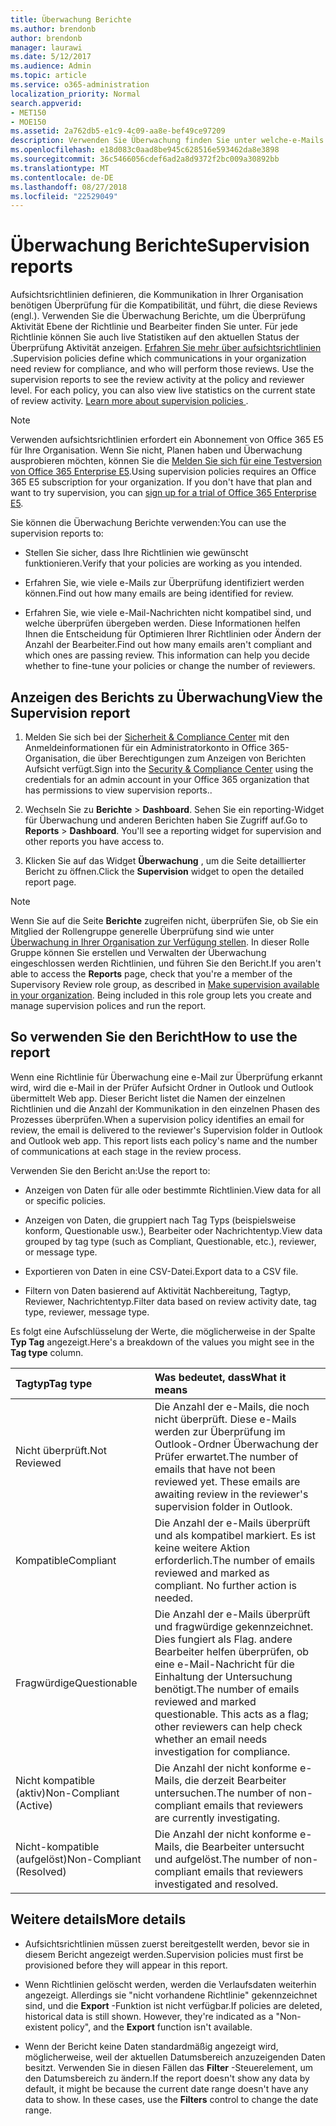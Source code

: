 ```yaml
---
title: Überwachung Berichte
ms.author: brendonb
author: brendonb
manager: laurawi
ms.date: 5/12/2017
ms.audience: Admin
ms.topic: article
ms.service: o365-administration
localization_priority: Normal
search.appverid:
- MET150
- MOE150
ms.assetid: 2a762db5-e1c9-4c09-aa8e-bef49ce97209
description: Verwenden Sie Überwachung finden Sie unter welche-e-Mails Compliance überprüfen muss Berichte und, die durchgeführt werden soll.
ms.openlocfilehash: e18d083c0aad8be945c628516e593462da8e3898
ms.sourcegitcommit: 36c5466056cdef6ad2a8d9372f2bc009a30892bb
ms.translationtype: MT
ms.contentlocale: de-DE
ms.lasthandoff: 08/27/2018
ms.locfileid: "22529049"
---
```

# <a name="supervision-reports"></a><span data-ttu-id="7ed3c-103">Überwachung Berichte</span><span class="sxs-lookup"><span data-stu-id="7ed3c-103">Supervision reports</span></span>

<span data-ttu-id="7ed3c-p101">Aufsichtsrichtlinien definieren, die Kommunikation in Ihrer Organisation benötigen Überprüfung für die Kompatibilität, und führt, die diese Reviews (engl.). Verwenden Sie die Überwachung Berichte, um die Überprüfung Aktivität Ebene der Richtlinie und Bearbeiter finden Sie unter. Für jede Richtlinie können Sie auch live Statistiken auf den aktuellen Status der Überprüfung Aktivität anzeigen. [Erfahren Sie mehr über aufsichtsrichtlinien](configure-supervision-policies.md) .</span><span class="sxs-lookup"><span data-stu-id="7ed3c-p101">Supervision policies define which communications in your organization need review for compliance, and who will perform those reviews. Use the supervision reports to see the review activity at the policy and reviewer level. For each policy, you can also view live statistics on the current state of review activity. [Learn more about supervision policies ](configure-supervision-policies.md) .</span></span> 
  
> [!NOTE]
> <span data-ttu-id="7ed3c-p102">Verwenden aufsichtsrichtlinien erfordert ein Abonnement von Office 365 E5 für Ihre Organisation. Wenn Sie nicht, Planen haben und Überwachung ausprobieren möchten, können Sie die [Melden Sie sich für eine Testversion von Office 365 Enterprise E5](https://go.microsoft.com/fwlink/p/?LinkID=698279).</span><span class="sxs-lookup"><span data-stu-id="7ed3c-p102">Using supervision policies requires an Office 365 E5 subscription for your organization. If you don't have that plan and want to try supervision, you can [sign up for a trial of Office 365 Enterprise E5](https://go.microsoft.com/fwlink/p/?LinkID=698279).</span></span> 
  
<span data-ttu-id="7ed3c-110">Sie können die Überwachung Berichte verwenden:</span><span class="sxs-lookup"><span data-stu-id="7ed3c-110">You can use the supervision reports to:</span></span>
  
- <span data-ttu-id="7ed3c-111">Stellen Sie sicher, dass Ihre Richtlinien wie gewünscht funktionieren.</span><span class="sxs-lookup"><span data-stu-id="7ed3c-111">Verify that your policies are working as you intended.</span></span> 
    
- <span data-ttu-id="7ed3c-112">Erfahren Sie, wie viele e-Mails zur Überprüfung identifiziert werden können.</span><span class="sxs-lookup"><span data-stu-id="7ed3c-112">Find out how many emails are being identified for review.</span></span>
    
- <span data-ttu-id="7ed3c-p103">Erfahren Sie, wie viele e-Mail-Nachrichten nicht kompatibel sind, und welche überprüfen übergeben werden. Diese Informationen helfen Ihnen die Entscheidung für Optimieren Ihrer Richtlinien oder Ändern der Anzahl der Bearbeiter.</span><span class="sxs-lookup"><span data-stu-id="7ed3c-p103">Find out how many emails aren't compliant and which ones are passing review. This information can help you decide whether to fine-tune your policies or change the number of reviewers.</span></span>
    
## <a name="view-the-supervision-report"></a><span data-ttu-id="7ed3c-115">Anzeigen des Berichts zu Überwachung</span><span class="sxs-lookup"><span data-stu-id="7ed3c-115">View the Supervision report</span></span>

1. <span data-ttu-id="7ed3c-116">Melden Sie sich bei der [Sicherheit &amp; Compliance Center](https://protection.office.com/) mit den Anmeldeinformationen für ein Administratorkonto in Office 365-Organisation, die über Berechtigungen zum Anzeigen von Berichten Aufsicht verfügt.</span><span class="sxs-lookup"><span data-stu-id="7ed3c-116">Sign into the [Security &amp; Compliance Center](https://protection.office.com/) using the credentials for an admin account in your Office 365 organization that has permissions to view supervision reports..</span></span> 
    
2. <span data-ttu-id="7ed3c-p104">Wechseln Sie zu **Berichte** \> **Dashboard**. Sehen Sie ein reporting-Widget für Überwachung und anderen Berichten haben Sie Zugriff auf.</span><span class="sxs-lookup"><span data-stu-id="7ed3c-p104">Go to **Reports** \> **Dashboard**. You'll see a reporting widget for supervision and other reports you have access to.</span></span>
    
3. <span data-ttu-id="7ed3c-119">Klicken Sie auf das Widget **Überwachung** , um die Seite detaillierter Bericht zu öffnen.</span><span class="sxs-lookup"><span data-stu-id="7ed3c-119">Click the **Supervision** widget to open the detailed report page.</span></span> 
    
> [!NOTE]
> <span data-ttu-id="7ed3c-p105">Wenn Sie auf die Seite **Berichte** zugreifen nicht, überprüfen Sie, ob Sie ein Mitglied der Rollengruppe generelle Überprüfung sind wie unter [Überwachung in Ihrer Organisation zur Verfügung stellen](configure-supervision-policies.md#SRavailable). In dieser Rolle Gruppe können Sie erstellen und Verwalten der Überwachung eingeschlossen werden Richtlinien, und führen Sie den Bericht.</span><span class="sxs-lookup"><span data-stu-id="7ed3c-p105">If you aren't able to access the **Reports** page, check that you're a member of the Supervisory Review role group, as described in [Make supervision available in your organization](configure-supervision-policies.md#SRavailable). Being included in this role group lets you create and manage supervision polices and run the report.</span></span> 
  
## <a name="how-to-use-the-report"></a><span data-ttu-id="7ed3c-122">So verwenden Sie den Bericht</span><span class="sxs-lookup"><span data-stu-id="7ed3c-122">How to use the report</span></span>

<span data-ttu-id="7ed3c-p106">Wenn eine Richtlinie für Überwachung eine e-Mail zur Überprüfung erkannt wird, wird die e-Mail in der Prüfer Aufsicht Ordner in Outlook und Outlook übermittelt Web app. Dieser Bericht listet die Namen der einzelnen Richtlinien und die Anzahl der Kommunikation in den einzelnen Phasen des Prozesses überprüfen.</span><span class="sxs-lookup"><span data-stu-id="7ed3c-p106">When a supervision policy identifies an email for review, the email is delivered to the reviewer's Supervision folder in Outlook and Outlook web app. This report lists each policy's name and the number of communications at each stage in the review process.</span></span>
  
<span data-ttu-id="7ed3c-125">Verwenden Sie den Bericht an:</span><span class="sxs-lookup"><span data-stu-id="7ed3c-125">Use the report to:</span></span>
  
- <span data-ttu-id="7ed3c-126">Anzeigen von Daten für alle oder bestimmte Richtlinien.</span><span class="sxs-lookup"><span data-stu-id="7ed3c-126">View data for all or specific policies.</span></span>
    
- <span data-ttu-id="7ed3c-127">Anzeigen von Daten, die gruppiert nach Tag Typs (beispielsweise konform, Questionable usw.), Bearbeiter oder Nachrichtentyp.</span><span class="sxs-lookup"><span data-stu-id="7ed3c-127">View data grouped by tag type (such as Compliant, Questionable, etc.), reviewer, or message type.</span></span>
    
- <span data-ttu-id="7ed3c-128">Exportieren von Daten in eine CSV-Datei.</span><span class="sxs-lookup"><span data-stu-id="7ed3c-128">Export data to a CSV file.</span></span>
    
- <span data-ttu-id="7ed3c-129">Filtern von Daten basierend auf Aktivität Nachbereitung, Tagtyp, Reviewer, Nachrichtentyp.</span><span class="sxs-lookup"><span data-stu-id="7ed3c-129">Filter data based on review activity date, tag type, reviewer, message type.</span></span>
    
<span data-ttu-id="7ed3c-130">Es folgt eine Aufschlüsselung der Werte, die möglicherweise in der Spalte **Typ Tag** angezeigt.</span><span class="sxs-lookup"><span data-stu-id="7ed3c-130">Here's a breakdown of the values you might see in the **Tag type** column.</span></span> 
  
|<span data-ttu-id="7ed3c-131">**Tagtyp**</span><span class="sxs-lookup"><span data-stu-id="7ed3c-131">**Tag type**</span></span>|<span data-ttu-id="7ed3c-132">**Was bedeutet, dass**</span><span class="sxs-lookup"><span data-stu-id="7ed3c-132">**What it means**</span></span>|
|:-----|:-----|
|<span data-ttu-id="7ed3c-133">Nicht überprüft.</span><span class="sxs-lookup"><span data-stu-id="7ed3c-133">Not Reviewed</span></span>  <br/> |<span data-ttu-id="7ed3c-p107">Die Anzahl der e-Mails, die noch nicht überprüft. Diese e-Mails werden zur Überprüfung im Outlook-Ordner Überwachung der Prüfer erwartet.</span><span class="sxs-lookup"><span data-stu-id="7ed3c-p107">The number of emails that have not been reviewed yet. These emails are awaiting review in the reviewer's supervision folder in Outlook.</span></span>  <br/> |
|<span data-ttu-id="7ed3c-136">Kompatible</span><span class="sxs-lookup"><span data-stu-id="7ed3c-136">Compliant</span></span>  <br/> |<span data-ttu-id="7ed3c-p108">Die Anzahl der e-Mails überprüft und als kompatibel markiert. Es ist keine weitere Aktion erforderlich.</span><span class="sxs-lookup"><span data-stu-id="7ed3c-p108">The number of emails reviewed and marked as compliant. No further action is needed.</span></span>  <br/> |
|<span data-ttu-id="7ed3c-139">Fragwürdige</span><span class="sxs-lookup"><span data-stu-id="7ed3c-139">Questionable</span></span>  <br/> |<span data-ttu-id="7ed3c-p109">Die Anzahl der e-Mails überprüft und fragwürdige gekennzeichnet. Dies fungiert als Flag. andere Bearbeiter helfen überprüfen, ob eine e-Mail-Nachricht für die Einhaltung der Untersuchung benötigt.</span><span class="sxs-lookup"><span data-stu-id="7ed3c-p109">The number of emails reviewed and marked questionable. This acts as a flag; other reviewers can help check whether an email needs investigation for compliance.</span></span>  <br/> |
|<span data-ttu-id="7ed3c-142">Nicht kompatible (aktiv)</span><span class="sxs-lookup"><span data-stu-id="7ed3c-142">Non-Compliant (Active)</span></span>  <br/> |<span data-ttu-id="7ed3c-143">Die Anzahl der nicht konforme e-Mails, die derzeit Bearbeiter untersuchen.</span><span class="sxs-lookup"><span data-stu-id="7ed3c-143">The number of non-compliant emails that reviewers are currently investigating.</span></span>  <br/> |
|<span data-ttu-id="7ed3c-144">Nicht-kompatible (aufgelöst)</span><span class="sxs-lookup"><span data-stu-id="7ed3c-144">Non-Compliant (Resolved)</span></span>  <br/> |<span data-ttu-id="7ed3c-145">Die Anzahl der nicht konforme e-Mails, die Bearbeiter untersucht und aufgelöst.</span><span class="sxs-lookup"><span data-stu-id="7ed3c-145">The number of non-compliant emails that reviewers investigated and resolved.</span></span>  <br/> |
   
## <a name="more-details"></a><span data-ttu-id="7ed3c-146">Weitere details</span><span class="sxs-lookup"><span data-stu-id="7ed3c-146">More details</span></span>

- <span data-ttu-id="7ed3c-147">Aufsichtsrichtlinien müssen zuerst bereitgestellt werden, bevor sie in diesem Bericht angezeigt werden.</span><span class="sxs-lookup"><span data-stu-id="7ed3c-147">Supervision policies must first be provisioned before they will appear in this report.</span></span>
    
- <span data-ttu-id="7ed3c-p110">Wenn Richtlinien gelöscht werden, werden die Verlaufsdaten weiterhin angezeigt. Allerdings sie "nicht vorhandene Richtlinie" gekennzeichnet sind, und die **Export** -Funktion ist nicht verfügbar.</span><span class="sxs-lookup"><span data-stu-id="7ed3c-p110">If policies are deleted, historical data is still shown. However, they're indicated as a "Non-existent policy", and the **Export** function isn't available.</span></span> 
    
- <span data-ttu-id="7ed3c-p111">Wenn der Bericht keine Daten standardmäßig angezeigt wird, möglicherweise, weil der aktuellen Datumsbereich anzuzeigenden Daten besitzt. Verwenden Sie in diesen Fällen das **Filter** -Steuerelement, um den Datumsbereich zu ändern.</span><span class="sxs-lookup"><span data-stu-id="7ed3c-p111">If the report doesn't show any data by default, it might be because the current date range doesn't have any data to show. In these cases, use the **Filters** control to change the date range.</span></span> 
    

